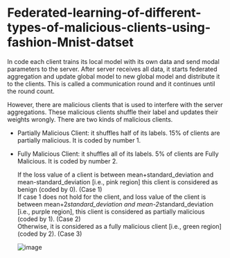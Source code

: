 # Federated-learning-of-different-types-of-malicious-clients-using-fashion-Mnist-datset
In code each client trains its local model with its own data and send modal parameters to the server. After server receives all data, it starts federated aggregation and update global model to new global model and distribute it to the clients. This is called a communication round and it continues until the round count.   

However, there are malicious clients that is used to interfere with the server aggregations. These malicious clients shuffle their label and updates their weights wrongly. There are two kinds of malicious clients.    

* Partially Malicious Client: it shuffles half of its labels. 15% of clients are partially malicious. It is coded by number 1.  
* Fully Malicious Client: it shuffles all of its labels. 5% of clients are Fully Malicious. It is coded by number 2.  
  
  If the loss value of a client is between mean+standard_deviation and mean-standard_deviation [i.e., pink region] this client is considered as benign (coded by 0). (Case 1)  
  If case 1 does not hold for the client, and loss value of the client is between mean+2*standard_deviation and mean-2*standard_deviation [i.e., purple region], this client is considered as partially malicious (coded by 1). (Case 2)  
  Otherwise, it is considered as a fully malicious client [i.e., green region] (coded by 2). (Case 3)  
    
    ![image](https://user-images.githubusercontent.com/48517382/233139930-8146392c-0f02-4ef6-a141-cd5f5f389157.png)
  
  

